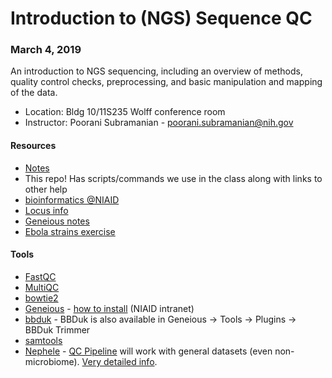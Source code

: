 # Introduction to (NGS) Sequence QC

### March 4, 2019

An introduction to NGS sequencing, including an overview of methods, quality
control checks, preprocessing, and basic manipulation and mapping of the
data.

- Location: Bldg 10/11S235  Wolff conference room
- Instructor: Poorani Subramanian - poorani.subramanian@nih.gov

#### Resources
- [Notes](notes/sequence_qc_class.md)
- This repo!  Has scripts/commands we use in the class along with links to other help
- [bioinformatics @NIAID](https://bioinformatics.niaid.nih.gov/) 
- [Locus info](notes/locus.md)
- [Geneious notes](notes/geneious.md)
- [Ebola strains exercise](notes/ebov.md)

#### Tools
- [FastQC](https://www.bioinformatics.babraham.ac.uk/projects/fastqc/)
- [MultiQC](https://multiqc.info/)
- [bowtie2](http://bowtie-bio.sourceforge.net/bowtie2/index.shtml)
- [Geneious](https://support.geneious.com/hc/en-us) - [how to install](http://inside.niaid.nih.gov/topic/IT/support/software/Pages/geneious.aspx) (NIAID intranet)
- [bbduk](https://jgi.doe.gov/data-and-tools/bbtools/bb-tools-user-guide/bbduk-guide/) - BBDuk is also available in Geneious -> Tools -> Plugins -> BBDuk Trimmer
- [samtools](http://www.htslib.org/doc/samtools.html)
- [Nephele](https://nephele.niaid.nih.gov/) - [QC Pipeline](https://nephele.niaid.nih.gov/user_guide_pipes/#qc_pipes) will work with general datasets (even non-microbiome).  [Very detailed info](https://nephele.niaid.nih.gov/details_qc/).

  

